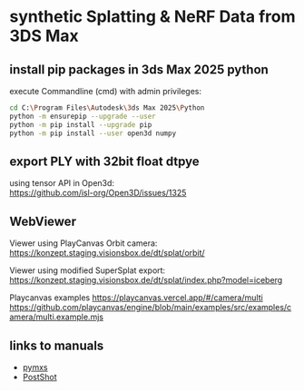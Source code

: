 # synthetic Splatting & NeRF Data from 3DS Max


## install pip packages in 3ds Max 2025 python
execute Commandline (cmd) with admin privileges:
```bash
cd C:\Program Files\Autodesk\3ds Max 2025\Python  
python -m ensurepip --upgrade --user  
python -m pip install --upgrade pip  
python -m pip install --user open3d numpy
```


## export PLY with 32bit float dtpye 
using tensor API in Open3d:  
https://github.com/isl-org/Open3D/issues/1325

## WebViewer
Viewer using PlayCanvas Orbit camera:  
https://konzept.staging.visionsbox.de/dt/splat/orbit/

Viewer using modified SuperSplat export:  
https://konzept.staging.visionsbox.de/dt/splat/index.php?model=iceberg


Playcanvas examples
https://playcanvas.vercel.app/#/camera/multi
https://github.com/playcanvas/engine/blob/main/examples/src/examples/camera/multi.example.mjs


## links to manuals
- [pymxs](https://help.autodesk.com/view/MAXDEV/2025/ENU/?guid=MAXDEV_Python_using_pymxs_html)
- [PostShot](https://www.jawset.com/docs/d/Postshot+User+Guide/Importing+Images)
